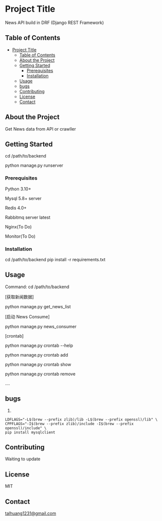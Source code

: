 # Project Title

News API build in DRF (Django REST Framework)

## Table of Contents

- [Project Title](#project-title)
  - [Table of Contents](#table-of-contents)
  - [About the Project](#about-the-project)
  - [Getting Started](#getting-started)
    - [Prerequisites](#prerequisites)
    - [Installation](#installation)
  - [Usage](#usage)
  - [bugs](#bugs)
  - [Contributing](#contributing)
  - [License](#license)
  - [Contact](#contact)

## About the Project

Get News data from API or crawller 

## Getting Started

cd /path/to/backend

python manage.py runserver

### Prerequisites

Python 3.10+

Mysql 5.8+ server

Redis 4.0+

Rabbitmq server latest

Nginx(To Do)

Monitor(To Do)

### Installation

cd /path/to/backend
pip install -r requirements.txt

## Usage

Command:
cd /path/to/backend

[获取新闻数据]

python manage.py get_news_list

[启动 News Consume]

python manage.py news_consumer

[crontab]

python manage.py crontab --help

python manage.py crontab add

python manage.py crontab show

python manage.py crontab remove

....


## bugs
1. 
```shell
LDFLAGS="-L$(brew --prefix zlib)/lib -L$(brew --prefix openssl)/lib" \
CPPFLAGS="-I$(brew --prefix zlib)/include -I$(brew --prefix openssl)/include" \
pip install mysqlclient
```

## Contributing

Waiting to update

## License

MIT

## Contact

talhuang1231@gmail.com